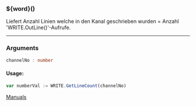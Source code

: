﻿### ${word}()
Liefert Anzahl Linien welche in den Kanal geschrieben wurden = Anzahl 'WRITE.OutLine()'-Aufrufe.

----

### Arguments
```ts
channelNo : number
```
#### Usage:
```ts
var numberVal := WRITE.GetLineCount(channelNo)
```

[Manuals](https://manuals.opacc.ch/docs/doku2401/F-Script/ScriptBlockFunc.WRITE.GetLineCount.html)
